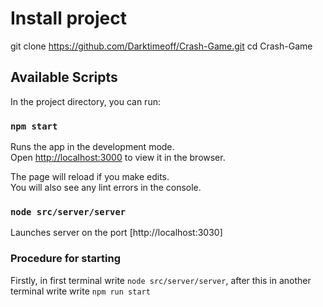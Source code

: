 # Install project

git clone https://github.com/Darktimeoff/Crash-Game.git
cd Crash-Game

## Available Scripts

In the project directory, you can run:

### `npm start`

Runs the app in the development mode.\
Open [http://localhost:3000](http://localhost:3000) to view it in the browser.

The page will reload if you make edits.\
You will also see any lint errors in the console.

### `node src/server/server`

Launches server on the port [http://localhost:3030]

### Procedure for starting
Firstly, in first terminal write `node src/server/server`, after this in another terminal write  write `npm run start`